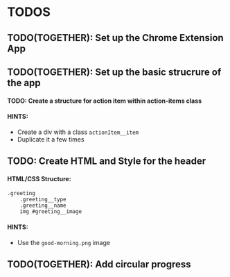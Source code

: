 # TODOS

## TODO(TOGETHER): Set up the Chrome Extension App

## TODO(TOGETHER): Set up the basic strucrure of the app

#### TODO: Create a structure for action item within action-items class

#### HINTS:

- Create a div with a class `actionItem__item` 
- Duplicate it a few times

## TODO: Create HTML and Style for the header

#### HTML/CSS Structure:

```
.greeting
    .greeting__type
    .greeting__name
    img #greeting__image
```

#### HINTS:
- Use the `good-morning.png` image

## TODO(TOGETHER): Add circular progress 


